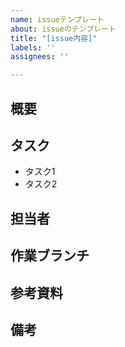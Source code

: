 ```yaml
---
name: issueテンプレート
about: issueのテンプレート
title: "[issue内容]"
labels: ''
assignees: ''

---
```


## 概要


## タスク
- タスク1
- タスク2


## 担当者


## 作業ブランチ


## 参考資料

## 備考
